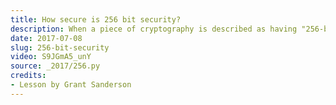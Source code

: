```yaml
---
title: How secure is 256 bit security?
description: When a piece of cryptography is described as having "256-bit security", what exactly does that mean?  Just how big is the number 2^256?
date: 2017-07-08
slug: 256-bit-security
video: S9JGmA5_unY
source: _2017/256.py
credits:
- Lesson by Grant Sanderson
---
```

